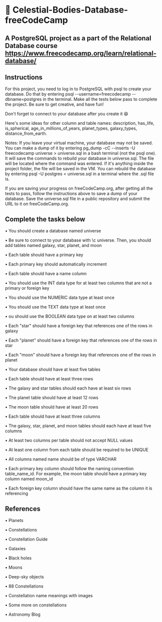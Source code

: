 # 📖 Celestial-Bodies-Database-freeCodeCamp

## A PostgreSQL project as a part of the Relational Database course https://www.freecodecamp.org/learn/relational-database/

## Instructions
For this project, you need to log in to PostgreSQL with psql to create your database. Do that by entering psql --username=freecodecamp --dbname=postgres in the terminal. Make all the tests below pass to complete the project. Be sure to get creative, and have fun!

Don't forget to connect to your database after you create it 😄

Here's some ideas for other column and table names: description, has_life, is_spherical, age_in_millions_of_years, planet_types, galaxy_types, distance_from_earth.

Notes: If you leave your virtual machine, your database may not be saved. You can make a dump of it by entering pg_dump -cC --inserts -U freecodecamp universe > universe.sql in a bash terminal (not the psql one). It will save the commands to rebuild your database in universe.sql. The file will be located where the command was entered. If it's anything inside the project folder, the file will be saved in the VM. You can rebuild the database by entering psql -U postgres < universe.sql in a terminal where the .sql file is.

If you are saving your progress on freeCodeCamp.org, after getting all the tests to pass, follow the instructions above to save a dump of your database. Save the universe.sql file in a public repository and submit the URL to it on freeCodeCamp.org.

## Complete the tasks below
• You should create a database named universe

• Be sure to connect to your database with \c universe. Then, you should add tables named galaxy, star, planet, and moon

• Each table should have a primary key

• Each primary key should automatically increment

• Each table should have a name column

• You should use the INT data type for at least two columns that are not a primary or foreign key

• You should use the NUMERIC data type at least once

• You should use the TEXT data type at least once

• ou should use the BOOLEAN data type on at least two columns

• Each "star" should have a foreign key that references one of the rows in galaxy

• Each "planet" should have a foreign key that references one of the rows in star

• Each "moon" should have a foreign key that references one of the rows in planet

• Your database should have at least five tables

• Each table should have at least three rows

• The galaxy and star tables should each have at least six rows

• The planet table should have at least 12 rows

• The moon table should have at least 20 rows

• Each table should have at least three columns

• The galaxy, star, planet, and moon tables should each have at least five columns

• At least two columns per table should not accept NULL values

• At least one column from each table should be required to be UNIQUE

• All columns named name should be of type VARCHAR

• Each primary key column should follow the naming convention table_name_id. For example, the moon table should have a primary key column named moon_id

• Each foreign key column should have the same name as the column it is referencing

## References

• Planets

• Constellations

• Constellation Guide

• Galaxies

• Black holes

• Moons

• Deep-sky objects

• 88 Constellations

• Constellation name meanings with images

• Some more on constellations

• Astronomy Blog
